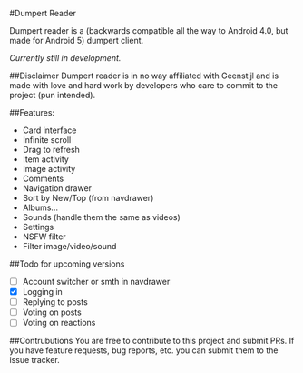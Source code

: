#Dumpert Reader

Dumpert reader is a (backwards compatible all the way to Android 4.0, but made for Android 5) dumpert client.

*Currently still in development.*

##Disclaimer
Dumpert reader is in no way affiliated with Geenstijl and is made with love and hard work by developers who care to commit to the project (pun intended).

##Features:
- Card interface
- Infinite scroll
- Drag to refresh
- Item activity
- Image activity
- Comments
- Navigation drawer
- Sort by New/Top (from navdrawer)
- Albums...
- Sounds (handle them the same as videos)
- Settings
- NSFW filter
- Filter image/video/sound

##Todo for upcoming versions
- [ ] Account switcher or smth in navdrawer
- [x] Logging in
- [ ] Replying to posts
- [ ] Voting on posts
- [ ] Voting on reactions

##Contrubutions
You are free to contribute to this project and submit PRs. If you have feature requests, bug reports, etc. you can submit them to the issue tracker.
